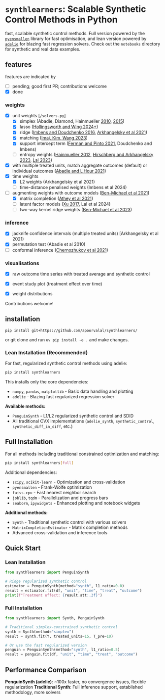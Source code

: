 # `synthlearners`: Scalable Synthetic Control Methods in Python

fast, scalable synthetic control methods. Full version powered by the [`pyensmallen`](https://github.com/apoorvalal/pyensmallen) library for fast optimisation, and lean version powered by [`adelie`](https://github.com/JamesYang007/adelie) for blazing fast regression solvers.
Check out the `notebooks` directory for synthetic and real data examples.

## features

features are indicated by
- [ ] pending; good first PR; contributions welcome
- [x] done

### weights
  - [x] unit weights [`/solvers.py`]
    - [x] simplex (Abadie, Diamond, Hainmueller [2010](https://www.tandfonline.com/doi/abs/10.1198/jasa.2009.ap08746?casa_token=HHoPpXX1iigAAAAA:zCB_ZwLLTs1uWBzAVrwgCKtA_FPZXdoqLoxKgZzGAvCCgLpA5WlFm4DphUiz2U_udE5GM329XdjWoQ), [2015](https://onlinelibrary.wiley.com/doi/full/10.1111/ajps.12116?casa_token=bKtsjsYAkAIAAAAA%3AuS7vADpexw4q0BACgWtaYDal1fwCI3k3bHruSUgCJyEVs_PrUlnmcenEK58f6QoqgCPBgZGTy0mssg))
    - [x] lasso ([Hollingsworth and Wing 2024+](https://osf.io/fc9xt/))
    - [x] ridge ([Imbens and Doudchenko 2016](https://www.nber.org/papers/w22791), [Arkhangelsky et al 2021](https://www.aeaweb.org/articles?id=10.1257/aer.20190159))
    - [x] matching ([Imai, Kim, Wang 2023](https://onlinelibrary.wiley.com/doi/full/10.1111/ajps.12685?casa_token=vap307wR7DwAAAAA%3AHGX_puzkDArA-O-mTfxOedqsr1zdVH4VgwgBA8pi8LnzUg1IVVUHEeVrIcCZZ1gA7gfqsrebAgIEJg))
    - [x] support intercept term ([Ferman and Pinto 2021](https://onlinelibrary.wiley.com/doi/abs/10.3982/QE1596), Doudchenko and Imbens)
    - [ ] entropy weights ([Hainmueller 2012](https://www.cambridge.org/core/journals/political-analysis/article/entropy-balancing-for-causal-effects-a-multivariate-reweighting-method-to-produce-balanced-samples-in-observational-studies/220E4FC838066552B53128E647E4FAA7), [Hirschberg and Arkhangelsky 2023](https://arxiv.org/abs/2311.13575), [Lal 2023](https://apoorvalal.github.io/files/papers/augbal.pdf))
  - [x] with multiple treated units, match aggregate outcomes (default) or individual outcomes ([Abadie and L'Hour 2021](https://economics.mit.edu/sites/default/files/publications/A%20Penalized%20Synthetic%20Control%20Estimator%20for%20Disagg.pdf))
  - [x] time weights
    - [x] L2 weights (Arkhangelsky et al 2021)
    - [ ] time-distance penalised weights (Imbens et al 2024)
  - [ ] augmenting weights with outcome models ([Ben-Michael et al 2021](https://arxiv.org/abs/1811.04170))
    - [x] matrix completion ([Athey et al 2021](https://arxiv.org/abs/1710.10251))
    - [ ] latent factor models ([Xu 2017](https://yiqingxu.org/papers/english/2016_Xu_gsynth/Xu_PA_2017.pdf), Lal et al 2024)
    - [ ] two-way kernel ridge weights ([Ben-Michael et al 2023](https://arxiv.org/abs/2110.07006))

### inference
- [x] jacknife confidence intervals (multiple treated units) [Arkhangelsky et al 2021)
- [x] permutation test (Abadie et al 2010)
- [ ] conformal inference ([Chernozhukov et al 2021](https://arxiv.org/abs/1712.09089))

### visualisations
  - [x] raw outcome time series with treated average and synthetic control
  - [x] event study plot (treatment effect over time)
  - [x] weight distributions


Contributions welcome!

## installation

```
pip install git+https://github.com/apoorvalal/synthlearners/
```

or git clone and run `uv pip install -e .` and make changes.


### Lean Installation (Recommended)

For fast, regularized synthetic control methods using adelie:

```bash
pip install synthlearners
```

This installs only the core dependencies:
- `numpy`, `pandas`, `matplotlib` - Basic data handling and plotting
- `adelie` - Blazing fast regularized regression solver

**Available methods:**
- `PenguinSynth` - L1/L2 regularized synthetic control and SDID
- All traditional CVX implementations (`adelie_synth`, `synthetic_control`, `synthetic_diff_in_diff`, etc.)

## Full Installation

For all methods including traditional constrained optimization and matching:

```bash
pip install synthlearners[full]
```

Additional dependencies:
- `scipy`, `scikit-learn` - Optimization and cross-validation
- `pyensmallen` - Frank-Wolfe optimization
- `faiss-cpu` - Fast nearest neighbor search
- `joblib`, `tqdm` - Parallelization and progress bars
- `seaborn`, `ipywidgets` - Enhanced plotting and notebook widgets

**Additional methods:**
- `Synth` - Traditional synthetic control with various solvers
- `MatrixCompletionEstimator` - Matrix completion methods
- Advanced cross-validation and inference tools

## Quick Start

### Lean Installation
```python
from synthlearners import PenguinSynth

# Ridge regularized synthetic control
estimator = PenguinSynth(method="synth", l1_ratio=0.0)
result = estimator.fit(df, "unit", "time", "treat", "outcome")
print(f"Treatment effect: {result.att:.3f}")
```

### Full Installation
```python
from synthlearners import Synth, PenguinSynth

# Traditional simplex-constrained synthetic control
synth = Synth(method="simplex")
result = synth.fit(Y, treated_units=15, T_pre=10)

# Or use the fast regularized version
penguin = PenguinSynth(method="synth", l1_ratio=0.5)
result = penguin.fit(df, "unit", "time", "treat", "outcome")
```

## Performance Comparison

**PenguinSynth (adelie)**: ~100x faster, no convergence issues, flexible regularization
**Traditional Synth**: Full inference support, established methodology, more solvers
